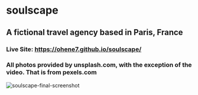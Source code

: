 # soulscape
## A fictional travel agency based in Paris, France
### Live Site: https://ohene7.github.io/soulscape/

### All photos provided by unsplash.com, with the exception of the video. That is from pexels.com

![soulscape-final-screenshot](https://user-images.githubusercontent.com/73366421/104215162-653d8680-5406-11eb-96ee-f95759ca4163.png)
